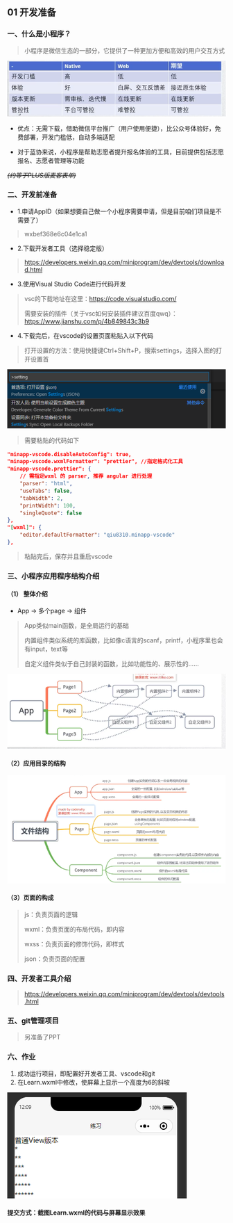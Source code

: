 ## 01 开发准备

### 一、什么是小程序？

> 小程序是微信生态的一部分，它提供了一种更加方便和高效的用户交互方式

![image-20210121204329392](image\image-20210121204329392.png)

- 优点：无需下载，借助微信平台推广（用户使用便捷），比公众号体验好，免费部署，开发门槛低，自动多端适配

- 对于蓝协来说，小程序是帮助志愿者提升报名体验的工具，目前提供包括志愿报名、志愿者管理等功能

<del>*(约等于PLUS版麦客表单)*</del>

### 二、开发前准备

- 1.申请AppID（如果想要自己做一个小程序需要申请，但是目前咱们项目是不需要了）

> wxbef368e6c04e1ca1

- 2.下载开发者工具（选择稳定版）

> https://developers.weixin.qq.com/miniprogram/dev/devtools/download.html

- 3.使用Visual Studio Code进行代码开发

> vsc的下载地址在这里：https://code.visualstudio.com/
>
> 需要安装的插件（关于vsc如何安装插件建议百度qwq）：https://www.jianshu.com/p/4b849843c3b9

- 4.下载完后，在vscode的设置页面粘贴入以下代码

> 打开设置的方法：使用快捷键Ctrl+Shift+P，搜索settings，选择入图的打开设置首

![image-20210121205724029](image\image-20210121205724029.png)

> 需要粘贴的代码如下

```json
"minapp-vscode.disableAutoConfig": true,
"minapp-vscode.wxmlFormatter": "prettier", //指定格式化工具
"minapp-vscode.prettier": {
    // 需指定wxml 的 parser, 推荐 angular 进行处理
    "parser": "html",
    "useTabs": false,
    "tabWidth": 2,
    "printWidth": 100,
    "singleQuote": false
},
"[wxml]": {
    "editor.defaultFormatter": "qiu8310.minapp-vscode"
},
```

> 粘贴完后，保存并且重启vscode

### 三、小程序应用程序结构介绍

#### （1） 整体介绍

- App -> 多个page -> 组件

> App类似main函数，是全局运行的基础
>
> 内置组件类似系统的库函数，比如像c语言的scanf，printf，小程序里也会有input，text等
>
> 自定义组件类似于自己封装的函数，比如功能性的、展示性的......

![image-20210121211137664](image\image-20210121211137664.png)

#### （2）应用目录的结构

![image-20210121211331945](image\image-20210121211331945.png)

#### （3）页面的构成

> js：负责页面的逻辑
>
> wxml：负责页面的布局代码，即内容
>
> wxss：负责页面的修饰代码，即样式
>
> json：负责页面的配置

### 四、开发者工具介绍

> https://developers.weixin.qq.com/miniprogram/dev/devtools/devtools.html

### 五、git管理项目

> 另准备了PPT

### 六、作业

1. 成功运行项目，即配置好开发者工具、vscode和git
2. 在Learn.wxml中修改，使屏幕上显示一个高度为6的斜坡

![image-20210123120936709](image\image-20210123120936709.png)

#### 提交方式：截图Learn.wxml的代码与屏幕显示效果
